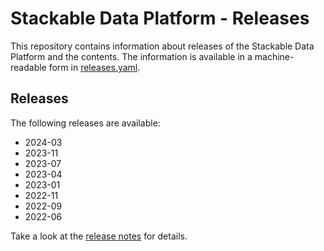 # Stackable Data Platform - Releases

This repository contains information about releases of the Stackable Data Platform and the contents.
The information is available in a machine-readable form in [releases.yaml](https://github.com/stackabletech/release/blob/main/releases.yaml).

## Releases

The following releases are available:

- 2024-03
- 2023-11
- 2023-07
- 2023-04
- 2023-01
- 2022-11
- 2022-09
- 2022-06

Take a look at the [release notes](https://docs.stackable.tech/home/stable/release_notes.html) for details.
